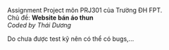 Assignment Project môn PRJ301 của Trường ĐH FPT.<br> 
Chủ đề: <b>Website bán áo thun</b>
<br>_Coded by Thái Dương_

Do chưa được test kỹ nên có thể có bugs,...
